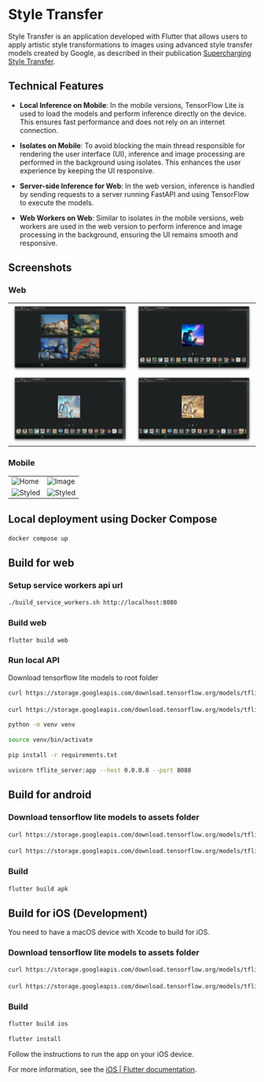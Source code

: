 # Style Transfer

Style Transfer is an application developed with Flutter that allows users to apply artistic style transformations to images using advanced style transfer models created by Google, as described in their publication [Supercharging Style Transfer](https://research.google/blog/supercharging-style-transfer/).

## Technical Features

* **Local Inference on Mobile**: In the mobile versions, TensorFlow Lite is used to load the models and perform inference directly on the device. This ensures fast performance and does not rely on an internet connection.

* **Isolates on Mobile**: To avoid blocking the main thread responsible for rendering the user interface (UI), inference and image processing are performed in the background using isolates. This enhances the user experience by keeping the UI responsive.

* **Server-side Inference for Web**: In the web version, inference is handled by sending requests to a server running FastAPI and using TensorFlow to execute the models.

* **Web Workers on Web**: Similar to isolates in the mobile versions, web workers are used in the web version to perform inference and image processing in the background, ensuring the UI remains smooth and responsive.

## Screenshots

### Web
|  |  |
| --- | --- |
| ![Home](screenshots/web/1.png) | ![Image](screenshots/web/2.png) | 
![Styled](screenshots/web/3.png) | ![Styled](screenshots/web/4.png) |

### Mobile

|  |  |
| --- | --- |
| ![Home](screenshots/mobile/1.png) | ![Image](screenshots/mobile/2.png) |
| ![Styled](screenshots/mobile/3.png) | ![Styled](screenshots/mobile/4.png) |


## Local deployment using Docker Compose

```bash
docker compose up
```

## Build for web

### Setup service workers api url

```bash
./build_service_workers.sh http://localhost:8080
```

### Build web

```bash
flutter build web
```

### Run local API

Download tensorflow lite models to root folder

```bash
curl https://storage.googleapis.com/download.tensorflow.org/models/tflite/task_library/style_transfer/android/magenta_arbitrary-image-stylization-v1-256_int8_prediction_1.tflite -o magenta_arbitrary-image-stylization-v1-256_int8_prediction_1.tflite

curl https://storage.googleapis.com/download.tensorflow.org/models/tflite/task_library/style_transfer/android/magenta_arbitrary-image-stylization-v1-256_int8_transfer_1.tflite -o magenta_arbitrary-image-stylization-v1-256_int8_transfer_1.tflite
```

```bash
python -m venv venv
```

```bash
source venv/bin/activate
```

```bash
pip install -r requirements.txt
```

```bash
uvicorn tflite_server:app --host 0.0.0.0 --port 8080
```

## Build for android

### Download tensorflow lite models to assets folder

```bash
curl https://storage.googleapis.com/download.tensorflow.org/models/tflite/task_library/style_transfer/android/magenta_arbitrary-image-stylization-v1-256_int8_prediction_1.tflite -o assets/models/magenta_arbitrary-image-stylization-v1-256_int8_prediction_1.tflite

curl https://storage.googleapis.com/download.tensorflow.org/models/tflite/task_library/style_transfer/android/magenta_arbitrary-image-stylization-v1-256_int8_transfer_1.tflite -o assets/models/magenta_arbitrary-image-stylization-v1-256_int8_transfer_1.tflite
```

### Build

```bash
flutter build apk
```

## Build for iOS (Development)

You need to have a macOS device with Xcode to build for iOS.

### Download tensorflow lite models to assets folder

```bash
curl https://storage.googleapis.com/download.tensorflow.org/models/tflite/task_library/style_transfer/android/magenta_arbitrary-image-stylization-v1-256_int8_prediction_1.tflite -o assets/models/magenta_arbitrary-image-stylization-v1-256_int8_prediction_1.tflite

curl https://storage.googleapis.com/download.tensorflow.org/models/tflite/task_library/style_transfer/android/magenta_arbitrary-image-stylization-v1-256_int8_transfer_1.tflite -o assets/models/magenta_arbitrary-image-stylization-v1-256_int8_transfer_1.tflite
```
### Build

```bash
flutter build ios
```

```bash
flutter install
```

Follow the instructions to run the app on your iOS device.

For more information, see the [iOS | Flutter documentation](https://docs.flutter.dev/deployment/ios).
